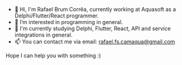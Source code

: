 - 👋 Hi, I'm Rafael Brum Corrêa, currently working at Aquasoft as a Delphi/Flutter/React programmer.
- 👀 I’m interested in programming in general.
- 🌱 I'm currently studying Delphi, Flutter, React, API and service integrations in general.
- 📫 You can contact me via email: rafael.fs.camaqua@gmail.com

Hope I can help you with something :)
